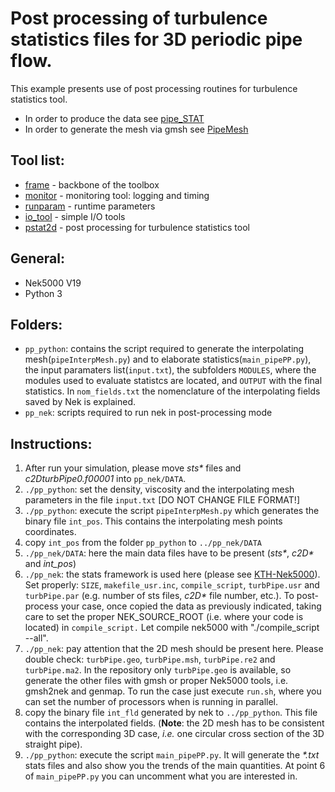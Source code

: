 # Post processing of turbulence statistics files for 3D periodic pipe flow.

This example presents use of post processing routines for turbulence statistics tool.
  - In order to produce the data see [pipe_STAT](https://github.com/KTH-Nek5000/KTH_Examples/tree/master/pipe_STAT)
  - In order to generate the mesh via gmsh see [PipeMesh](https://github.com/KTH-Nek5000/PipeMesh)

## Tool list:
* [frame](https://kth-nek5000.github.io/KTH_Framework/group__frame.html) - backbone of the toolbox
* [monitor](https://kth-nek5000.github.io/KTH_Framework/group__monitor.html) - monitoring tool: logging and timing
* [runparam](https://kth-nek5000.github.io/KTH_Framework/group__runparam.html) - runtime parameters
* [io_tool](https://kth-nek5000.github.io/KTH_Framework/group__io__tools.html) - simple I/O tools
* [pstat2d](https://kth-nek5000.github.io/KTH_Framework/group__pstat2d.html) - post processing for turbulence statistics tool


## General:
  - Nek5000 V19
  - Python 3

## Folders:
   - `pp_python`: contains the script required to generate the interpolating mesh(`pipeInterpMesh.py`) and to elaborate statistics(`main_pipePP.py`), the input paramaters list(`input.txt`), the subfolders `MODULES`, where the modules used to evaluate statistcs are located, and `OUTPUT` with the final statistics. In `nom_fields.txt` the nomenclature of the interpolating fields saved by Nek is explained.
   - `pp_nek`: scripts required to run nek in post-processing mode

## Instructions:
   1. After run your simulation, please move _sts\*_ files and _c2DturbPipe0.f00001_ into `pp_nek/DATA`.
   2. `./pp_python`: set the density, viscosity and the interpolating mesh parameters in the file `input.txt` \[DO NOT CHANGE FILE FORMAT!\]
   3. `./pp_python`: execute the script `pipeInterpMesh.py` which generates the binary file `int_pos`. This contains the interpolating mesh points coordinates.
   4. copy `int_pos` from the folder `pp_python` to `../pp_nek/DATA`
   5. `./pp_nek/DATA`: here the main data files have to be present (_sts\*_, _c2D\*_ and _int\_pos_)
   6. `./pp_nek`: the stats framework is used here (please see [KTH-Nek5000](https://github.com/KTH-Nek5000)). Set properly: `SIZE`, `makefile_usr.inc`, `compile_script`, `turbPipe.usr` and `turbPipe.par` (e.g. number of sts files, _c2D\*_ file number, etc.). To post-process your case, once copied the data as previously indicated, taking care to set the proper NEK\_SOURCE\_ROOT (i.e. where your code is located) in `compile_script.` Let compile nek5000 with "./compile\_script --all".
   7. `./pp_nek`: pay attention that the 2D mesh should be present here. Please double check: `turbPipe.geo`, `turbPipe.msh`, `turbPipe.re2` and `turbPipe.ma2`. In the repository only `turbPipe.geo` is available, so generate the other files with gmsh or proper Nek5000 tools, i.e. gmsh2nek and genmap.  To run the case just execute `run.sh`, where you can set the number of processors when is running in parallel.
   8. copy the binary file `int_fld` generated by nek to `../pp_python`. This file contains the interpolated fields. (**Note**: the 2D mesh has to be consistent with the corresponding 3D case, _i.e._ one circular cross section of the 3D straight pipe).
   9. `./pp_python`: execute the script `main_pipePP.py`. It will generate the _\*.txt_ stats files and also show you the trends of the main quantities. At point 6 of `main_pipePP.py` you can uncomment what you are interested in.

